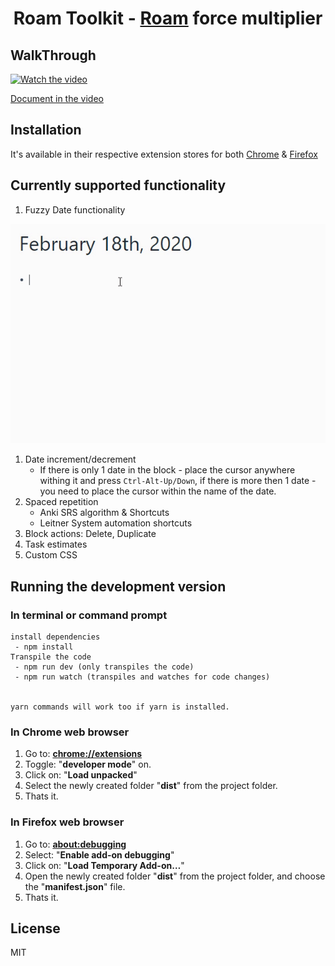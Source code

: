 <div align="center">

# Roam Toolkit - [Roam](https://roamresearch.com) force multiplier

</div>

## WalkThrough

[![Watch the video](https://img.youtube.com/vi/llP-3AqFGL8/maxresdefault.jpg)](https://youtu.be/llP-3AqFGL8)

[Document in the video](./media/walkthough_0.1.md)

## Installation
It's available in their respective extension stores for both [Chrome](https://chrome.google.com/webstore/detail/roam-toolkit/ebckolanhdjilblnkcgcgifaikppnhba)  & [Firefox](https://addons.mozilla.org/en-US/firefox/addon/roam-toolkit/)

## Currently supported functionality
1. Fuzzy Date functionality
  
  ![](./media/fuzzy_date.gif)
1. Date increment/decrement
    - If there is only 1 date in the block - place the cursor anywhere withing it and press `Ctrl-Alt-Up/Down`, if there is more then 1 date - you need to place the cursor within the name of the date.
1. Spaced repetition
   * Anki SRS algorithm & Shortcuts
   * Leitner System automation shortcuts 
1. Block actions: Delete, Duplicate
1. Task estimates
1. Custom CSS


## Running the development version
### In terminal or command prompt

```
install dependencies
 - npm install
Transpile the code
 - npm run dev (only transpiles the code)
 - npm run watch (transpiles and watches for code changes)


yarn commands will work too if yarn is installed.
```

### In Chrome web browser
1. Go to: [**chrome://extensions**](chrome://extensions)
2. Toggle: "**developer mode**" on.
3. Click on: "**Load unpacked**"
4. Select the newly created folder "**dist**" from the project folder.
5. Thats it.

### In Firefox web browser
1. Go to: [**about:debugging**](about:debugging)
2. Select: "**Enable add-on debugging**"
3. Click on: "**Load Temporary Add-on…**"
4. Open the newly created folder "**dist**" from the project folder, and choose the "**manifest.json**" file.
5. Thats it.

## License
MIT
